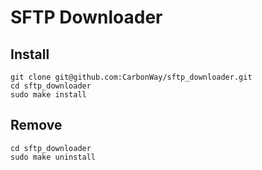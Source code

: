 # SFTP Downloader

## Install

```
git clone git@github.com:CarbonWay/sftp_downloader.git
cd sftp_downloader
sudo make install
```

## Remove

```
cd sftp_downloader
sudo make uninstall
```

